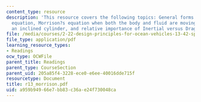 ```yaml
---
content_type: resource
description: 'This resource covers the following topics: General forms of Morrison?s
  equation, Morrison?s equation when both the body and fluid are moving, Forces on
  an inclined cylinder, and relative importance of Inertial versus Drag force terms.'
file: /media/courses/2-22-design-principles-for-ocean-vehicles-13-42-spring-2005/a959b94966e7bb83c36ae24f730048ca_r13_morrison.pdf
file_type: application/pdf
learning_resource_types:
- Readings
ocw_type: OCWFile
parent_title: Readings
parent_type: CourseSection
parent_uid: 205a85f4-3228-ece0-e6ee-40016dde715f
resourcetype: Document
title: r13_morrison.pdf
uid: a959b949-66e7-bb83-c36a-e24f730048ca
---
```


